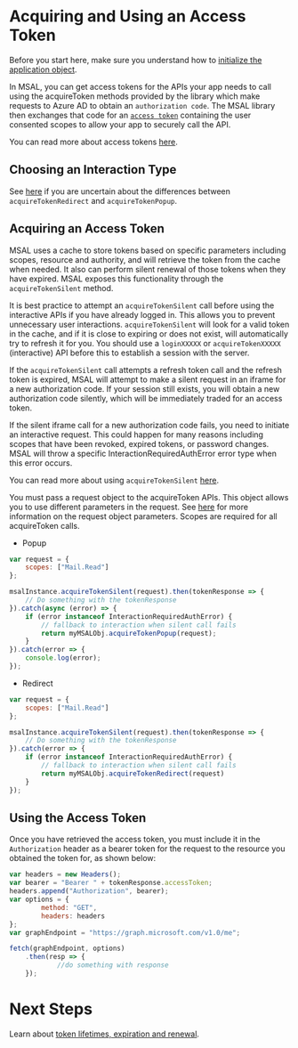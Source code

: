 # Acquiring and Using an Access Token

Before you start here, make sure you understand how to [initialize the application object](./initialization.md).

In MSAL, you can get access tokens for the APIs your app needs to call using the acquireToken methods provided by the library which make requests to Azure AD to obtain an `authorization code`. The MSAL library then exchanges that code for an [`access token`](https://docs.microsoft.com/azure/active-directory/develop/access-tokens) containing the user consented scopes to allow your app to securely call the API.

You can read more about access tokens [here](https://docs.microsoft.com/azure/active-directory/develop/access-tokens).

## Choosing an Interaction Type

See [here](./initialization.md#choosing-an-interaction-type) if you are uncertain about the differences between `acquireTokenRedirect` and `acquireTokenPopup`.

## Acquiring an Access Token

MSAL uses a cache to store tokens based on specific parameters including scopes, resource and authority, and will retrieve the token from the cache when needed. It also can perform silent renewal of those tokens when they have expired. MSAL exposes this functionality through the `acquireTokenSilent` method.

It is best practice to attempt an `acquireTokenSilent` call before using the interactive APIs if you have already logged in. This allows you to prevent unnecessary user interactions. 
`acquireTokenSilent` will look for a valid token in the cache, and if it is close to expiring or does not exist, will automatically try to refresh it for you. You should use a `loginXXXXX` or `acquireTokenXXXXX` (interactive) API before this to establish a session with the server.

If the `acquireTokenSilent` call attempts a refresh token call and the refresh token is expired, MSAL will attempt to make a silent request in an iframe for a new authorization code. If your session still exists, you will obtain a new authorization code silently, which will be immediately traded for an access token. 

If the silent iframe call for a new authorization code fails, you need to initiate an interactive request. This could happen for many reasons including scopes that have been revoked, expired tokens, or password changes. MSAL will throw a specific InteractionRequiredAuthError error type when this error occurs.

You can read more about using `acquireTokenSilent` [here](./token-lifetimes.md).

You must pass a request object to the acquireToken APIs. This object allows you to use different parameters in the request. See [here](./request-response-object.md) for more information on the request object parameters. Scopes are required for all acquireToken calls.

- Popup
```javascript
var request = {
    scopes: ["Mail.Read"]
};

msalInstance.acquireTokenSilent(request).then(tokenResponse => {
    // Do something with the tokenResponse
}).catch(async (error) => {
    if (error instanceof InteractionRequiredAuthError) {
        // fallback to interaction when silent call fails
        return myMSALObj.acquireTokenPopup(request);
    }
}).catch(error => {
    console.log(error);
});
```

- Redirect
```javascript
var request = {
    scopes: ["Mail.Read"]
};

msalInstance.acquireTokenSilent(request).then(tokenResponse => {
    // Do something with the tokenResponse
}).catch(error => {
    if (error instanceof InteractionRequiredAuthError) {
        // fallback to interaction when silent call fails
        return myMSALObj.acquireTokenRedirect(request)
    }
});
```

## Using the Access Token

Once you have retrieved the access token, you must include it in the `Authorization` header as a bearer token for the request to the resource you obtained the token for, as shown below:

```JavaScript
var headers = new Headers();
var bearer = "Bearer " + tokenResponse.accessToken;
headers.append("Authorization", bearer);
var options = {
        method: "GET",
        headers: headers
};
var graphEndpoint = "https://graph.microsoft.com/v1.0/me";

fetch(graphEndpoint, options)
    .then(resp => {
            //do something with response
    });
```

# Next Steps

Learn about [token lifetimes, expiration and renewal](./token-lifetimes.md).
